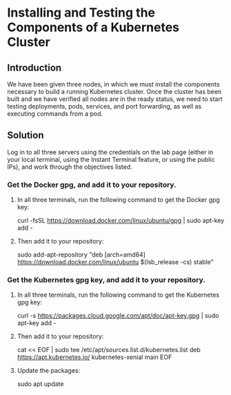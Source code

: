 # Installing and Testing the Components of a Kubernetes Cluster

## Introduction

We have been given three nodes, in which we must install the components necessary to build a running Kubernetes cluster. Once the cluster has been built and we have verified all nodes are in the ready status, we need to start testing deployments, pods, services, and port forwarding, as well as executing commands from a pod.

## Solution
Log in to all three servers using the credentials on the lab page (either in your local terminal, using the Instant Terminal feature, or using the public IPs), and work through the objectives listed.

### Get the Docker gpg, and add it to your repository.
1. In all three terminals, run the following command to get the Docker gpg key:

    curl -fsSL https://download.docker.com/linux/ubuntu/gpg | sudo apt-key add -
  
2. Then add it to your repository:

    sudo add-apt-repository "deb [arch=amd64] https://download.docker.com/linux/ubuntu $(lsb_release -cs) stable"
  
### Get the Kubernetes gpg key, and add it to your repository.

1. In all three terminals, run the following command to get the Kubernetes gpg key:

    curl -s https://packages.cloud.google.com/apt/doc/apt-key.gpg | sudo apt-key add -

2. Then add it to your repository:

    cat << EOF | sudo tee /etc/apt/sources.list.d/kubernetes.list
    deb https://apt.kubernetes.io/ kubernetes-xenial main
    EOF

3. Update the packages:

    sudo apt update



